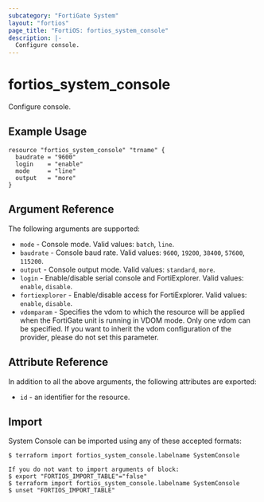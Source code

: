 ```yaml
---
subcategory: "FortiGate System"
layout: "fortios"
page_title: "FortiOS: fortios_system_console"
description: |-
  Configure console.
---
```


# fortios_system_console
Configure console.

## Example Usage

```hcl
resource "fortios_system_console" "trname" {
  baudrate = "9600"
  login    = "enable"
  mode     = "line"
  output   = "more"
}
```

## Argument Reference

The following arguments are supported:

* `mode` - Console mode. Valid values: `batch`, `line`.
* `baudrate` - Console baud rate. Valid values: `9600`, `19200`, `38400`, `57600`, `115200`.
* `output` - Console output mode. Valid values: `standard`, `more`.
* `login` - Enable/disable serial console and FortiExplorer. Valid values: `enable`, `disable`.
* `fortiexplorer` - Enable/disable access for FortiExplorer. Valid values: `enable`, `disable`.
* `vdomparam` - Specifies the vdom to which the resource will be applied when the FortiGate unit is running in VDOM mode. Only one vdom can be specified. If you want to inherit the vdom configuration of the provider, please do not set this parameter.


## Attribute Reference

In addition to all the above arguments, the following attributes are exported:
* `id` - an identifier for the resource.

## Import

System Console can be imported using any of these accepted formats:
```
$ terraform import fortios_system_console.labelname SystemConsole

If you do not want to import arguments of block:
$ export "FORTIOS_IMPORT_TABLE"="false"
$ terraform import fortios_system_console.labelname SystemConsole
$ unset "FORTIOS_IMPORT_TABLE"
```
